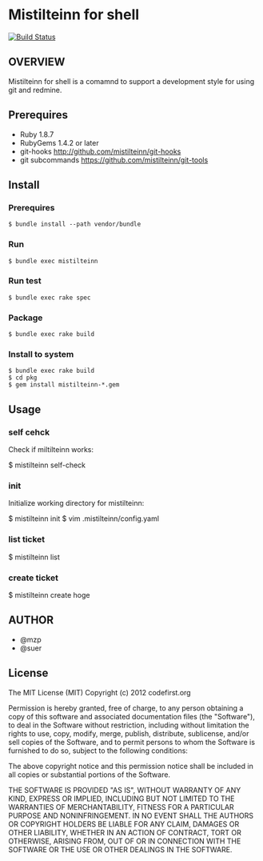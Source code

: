 Mistilteinn for shell
==============================
[![Build Status](https://secure.travis-ci.org/mistilteinn/mistilteinn.png)](http://travis-ci.org/mistilteinn/mistilteinn)

OVERVIEW
------------------------------

Mistilteinn for shell is a comamnd to support a development style for
using git and redmine.

Prerequires
------------------------------

 * Ruby 1.8.7
 * RubyGems 1.4.2 or later
 * git-hooks http://github.com/mistilteinn/git-hooks
 * git subcommands https://github.com/mistilteinn/git-tools

Install
------------------------------

### Prerequires

    $ bundle install --path vendor/bundle

### Run

    $ bundle exec mistilteinn

### Run test

    $ bundle exec rake spec

### Package

    $ bundle exec rake build

### Install to system

    $ bundle exec rake build
    $ cd pkg
    $ gem install mistilteinn-*.gem

Usage
------------------------------

### self cehck

Check if miltilteinn works:

   $ mistilteinn self-check

### init

Initialize working directory for mistilteinn:

   $ mistilteinn init
   $ vim .mistilteinn/config.yaml

### list ticket

   $ mistilteinn list

### create ticket

   $ mistilteinn create hoge

AUTHOR
------------------------------

 * @mzp
 * @suer

License
-----------------------

The MIT License (MIT) Copyright (c) 2012 codefirst.org

Permission is hereby granted, free of charge, to any person obtaining a copy of this software and associated documentation files (the "Software"), to deal in the Software without restriction, including without limitation the rights to use, copy, modify, merge, publish, distribute, sublicense, and/or sell copies of the Software, and to permit persons to whom the Software is furnished to do so, subject to the following conditions:

The above copyright notice and this permission notice shall be included in all copies or substantial portions of the Software.

THE SOFTWARE IS PROVIDED "AS IS", WITHOUT WARRANTY OF ANY KIND, EXPRESS OR IMPLIED, INCLUDING BUT NOT LIMITED TO THE WARRANTIES OF MERCHANTABILITY, FITNESS FOR A PARTICULAR PURPOSE AND NONINFRINGEMENT. IN NO EVENT SHALL THE AUTHORS OR COPYRIGHT HOLDERS BE LIABLE FOR ANY CLAIM, DAMAGES OR OTHER LIABILITY, WHETHER IN AN ACTION OF CONTRACT, TORT OR OTHERWISE, ARISING FROM, OUT OF OR IN CONNECTION WITH THE SOFTWARE OR THE USE OR OTHER DEALINGS IN THE SOFTWARE.

